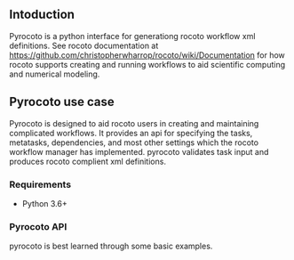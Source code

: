 
## Intoduction
Pyrocoto is a python interface for generationg rocoto workflow xml definitions.
See rocoto documentation at https://github.com/christopherwharrop/rocoto/wiki/Documentation for how rocoto supports creating and running workflows to aid scientific computing and numerical modeling.

## Pyrocoto use case

Pyrocoto is designed to aid rocoto users in creating and maintaining complicated workflows. It provides an api for specifying the tasks, metatasks, dependencies, and most other settings which the rocoto workflow manager has implemented. pyrocoto validates task input and produces rocoto complient xml definitions.

### Requirements
* Python 3.6+

### Pyrocoto API

pyrocoto is best learned through some basic examples.







